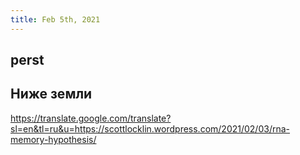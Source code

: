 ```yaml
---
title: Feb 5th, 2021
---
```


## perst
## Ниже земли
https://translate.google.com/translate?sl=en&tl=ru&u=https://scottlocklin.wordpress.com/2021/02/03/rna-memory-hypothesis/
##
